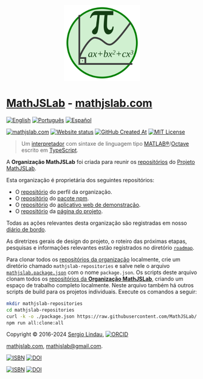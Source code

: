 <p align="center">
<a href="https://mathjslab.com/" target="_blank" rel="noopener"><img src="../images/mathjslab-logo.svg" alt="MathJSLab" width="200" height="200" /></a>
</p>


# [MathJSLab](https://mathjslab.com/) - [mathjslab.com](https://mathjslab.com/)

[![English](https://img.shields.io/badge/English-blue)](README.md)
[![Português](https://img.shields.io/badge/Portugu%C3%AAs-8484FF)](LEIAME.md)
[![Español](https://img.shields.io/badge/Espa%C3%B1ol-blue)](LEAME.md)

[![mathjslab.com](https://img.shields.io/badge/mathjslab.com-D0F0D0)](https://mathjslab.com/)
[![Website status](https://img.shields.io/website?url=https%3A%2F%2Fmathjslab.com%2F)](https://mathjslab.com/)
[![GitHub Created At](https://img.shields.io/github/created-at/MathJSLab/mathjslab-www)](https://github.com/MathJSLab/.github)
[![MIT License](https://img.shields.io/npm/l/mathjslab)](https://github.com/MathJSLab/mathjslab/blob/main/LICENSE)

> Um [interpretador](https://pt.wikipedia.org/wiki/Interpretador) com sintaxe de linguagem tipo [MATLAB&reg;](https://www.mathworks.com/)/[Octave](https://www.gnu.org/software/octave/) escrito em [TypeScript](https://www.typescriptlang.org/).

A **Organização MathJSLab** foi criada para reunir os [repositórios](https://github.com/orgs/MathJSLab/repositories) do [Projeto MathJSLab](https://mathjslab.com/).

Esta organização é proprietária dos seguintes repositórios:
- O [repositório](https://github.com/MathJSLab/.github) do perfil da organização.
- O [repositório](https://github.com/MathJSLab/mathjslab) do [pacote npm](https://www.npmjs.com/package/mathjslab).
- O [repositório](https://github.com/MathJSLab/mathjslab-app) do [aplicativo web de demonstração](https://app.mathjslab.com).
- O [repositório](https://github.com/MathJSLab/mathjslab-www) da [página do projeto](https://mathjslab.com).

Todas as ações relevantes desta organização são registradas em nosso [diário de bordo](../LOGBOOK.md).

As diretrizes gerais de design do projeto, o roteiro das próximas etapas, pesquisas e informações relevantes estão registrados no diretório [`roadmap`](https://github.com/MathJSLab/.github/tree/main/roadmap).

Para clonar todos os [repositórios da organização](https://github.com/orgs/MathJSLab/repositories) localmente, crie um diretório chamado `mathjslab-repositories` e salve nele o arquivo [`mathjslab.package.json`](https://github.com/MathJSLab/.github/blob/main/mathjslab.package.json) com o nome `package.json`. Os scripts deste arquivo clonam todos os [repositórios da **Organização MathJSLab**](https://github.com/orgs/MathJSLab/repositories), criando um espaço de trabalho completo localmente. Neste arquivo também há outros scripts de build para os projetos individuais. Execute os comandos a seguir:

```bash
mkdir mathjslab-repositories
cd mathjslab-repositories
curl -k -o ./package.json https://raw.githubusercontent.com/MathJSLab/.github/refs/heads/main/mathjslab.package.json
npm run all:clone:all
```

Copyright &copy; 2016-2024 [Sergio Lindau](mailto:sergiolindau@gmail.com), [![ORCID](https://img.shields.io/badge/ORCID-0009--0006--9115--0291-blue)](https://orcid.org/0009-0006-9115-0291)

[mathjslab.com](https://mathjslab.com/), [mathjslab@gmail.com](mailto:mathjslab@gmail.com).

[![ISBN](https://img.shields.io/badge/ISBN-978--65--00--82338--7-blue?style=flat&link=https://grp.isbn-international.org/search/piid_solr?keys=978-65-00-82338-7)](https://grp.isbn-international.org/search/piid_solr?keys=978-65-00-82338-7)
[![DOI](https://zenodo.org/badge/DOI/10.5281/zenodo.8396265.svg)](https://doi.org/10.5281/zenodo.8396265)

[![ISBN](https://img.shields.io/badge/ISBN-978--65--00--84828--1-blue?style=flat&link=https://grp.isbn-international.org/search/piid_solr?keys=978-65-00-84828-1)](https://grp.isbn-international.org/search/piid_solr?keys=978-65-00-84828-1)
[![DOI](https://zenodo.org/badge/DOI/10.5281/zenodo.8396263.svg)](https://doi.org/10.5281/zenodo.8396263)
